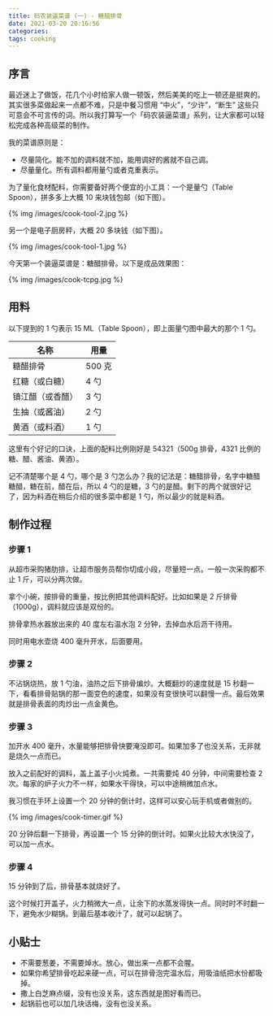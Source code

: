 ```yaml
---
title: 码农装逼菜谱 (一) - 糖醋排骨
date: 2021-03-20 20:16:56
categories:
tags: cooking
---
```


## 序言

最近迷上了做饭，花几个小时给家人做一顿饭，然后美美的吃上一顿还是挺爽的。其实很多菜做起来一点都不难，只是中餐习惯用 “中火”，“少许”，“断生” 这些只可意会不可言传的词。所以我打算写一个「码农装逼菜谱」系列，让大家都可以轻松完成各种高级菜的制作。

我的菜谱原则是：

 - 尽量简化。能不加的调料就不加，能用调好的酱就不自己调。
 - 尽量量化。所有调料都用量勺或者克重表示。

为了量化食材配料，你需要备好两个便宜的小工具：一个是量勺（Table Spoon），拼多多上大概 10 来块钱包邮（如下图）。

{% img /images/cook-tool-2.jpg %}

另一个是电子厨房秤，大概 20 多块钱（如下图）。

{% img /images/cook-tool-1.jpg %}

今天第一个装逼菜谱是：糖醋排骨。以下是成品效果图：

{% img /images/cook-tcpg.jpg %}

## 用料

以下提到的 1 勺表示 15 ML（Table Spoon），即上面量勺图中最大的那个 1 勺。

| 名称          | 用量 |
| -----------   | ----------- |
| 糖醋排骨       | 500 克       |
| 红糖（或白糖）  |  4 勺   |
| 镇江醋（或香醋）|  3 勺    |
| 生抽（或酱油）  |  2 勺   |
| 黄酒（或料酒）  | 1 勺    |

这里有个好记的口诀，上面的配料比例刚好是 54321（500g 排骨，4321 比例的糖、醋、酱油、黄酒）。

记不清楚哪个是 4 勺，哪个是 3 勺怎么办？我的记法是：糖醋排骨，名字中糖醋糖醋，糖在前，醋在后，所以 4 勺的是糖，3 勺的是醋。剩下的两个就很好记了，因为料酒在稍后介绍的很多菜中都是 1 勺，所以最少的就是料酒。


## 制作过程

### 步骤 1

从超市采购猪肋排，让超市服务员帮你切成小段，尽量短一点。一般一次采购都不止 1 斤，可以分两次做。

拿个小碗，按排骨的重量，按比例把其他调料配好。比如如果是 2 斤排骨（1000g），调料就应该是双份的。

排骨拿热水器放出来的 40 度左右温水泡 2 分钟，去掉血水后沥干待用。

同时用电水壶烧 400 毫升开水，后面要用。

### 步骤 2

不沾锅烧热，放 1 勺油，油热之后下排骨煸炒。大概翻炒的速度就是 15 秒翻一下，看看排骨贴锅的那一面变色的速度，如果没有变很快可以翻慢一点。最后效果就是排骨表面的肉炒出一点金黄色。

### 步骤 3

加开水 400 毫升，水量能够把排骨快要淹没即可。如果加多了也没关系，无非就是烧久一点而已。

放入之前配好的调料，盖上盖子小火炖煮。一共需要炖 40 分钟，中间需要检查 2 次。每家的炉子火力不一样，如果水干得快，可以中途稍微加点水。

我习惯在手环上设置一个 20 分钟的倒计时，这样可以安心玩手机或者做别的。

{% img /images/cook-timer.gif %}

20 分钟后翻一下排骨，再设置一个 15 分钟的倒计时。如果火比较大水快没了，可以加一点水。

### 步骤 4

15 分钟到了后，排骨基本就烧好了。

这个时候打开盖子，火力稍微大一点，让余下的水蒸发得快一点。同时时不时翻一下，避免水少糊锅。到最后基本收汁了，就可以起锅了。

## 小贴士

 * 不需要葱姜，不需要焯水。放心，做出来一点都不会腥。
 * 如果你希望排骨吃起来硬一点，可以在排骨泡完温水后，用吸油纸把水份都吸掉。
 * 撒上白芝麻点缀，没有也没关系，这东西就是图好看而已。
 * 起锅前也可以加几块话梅，没有也没关系。
